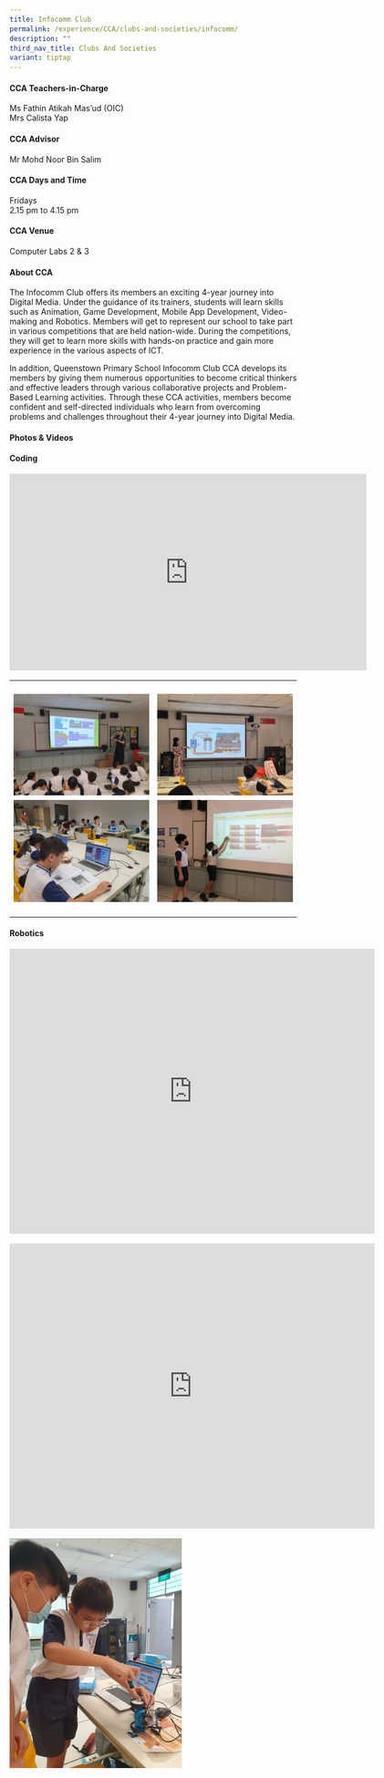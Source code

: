 ```yaml
---
title: Infocomm Club
permalink: /experience/CCA/clubs-and-societies/infocomm/
description: ""
third_nav_title: Clubs And Societies
variant: tiptap
---
```

<h4><strong>CCA Teachers-in-Charge</strong></h4>
<p>Ms Fathin Atikah Mas’ud (OIC)
<br>Mrs Calista Yap</p>
<h4><strong>CCA Advisor</strong></h4>
<p>Mr Mohd Noor Bin Salim</p>
<h4><strong>CCA Days and Time</strong></h4>
<p>Fridays
<br>2.15 pm to 4.15 pm</p>
<h4><strong>CCA Venue</strong></h4>
<p>Computer Labs 2 &amp; 3</p>
<h4><strong>About CCA</strong></h4>
<p>The Infocomm Club offers its members an exciting 4-year journey into Digital
Media. Under the guidance of its trainers, students will learn skills such
as Animation, Game Development, Mobile App Development, Video-making and
Robotics. Members will get to represent our school to take part in various
competitions that are held nation-wide. During the competitions, they will
get to learn more skills with hands-on practice and gain more experience
in the various aspects of ICT.</p>
<p>In addition, Queenstown Primary School Infocomm Club CCA develops its
members by giving them numerous opportunities to become critical thinkers
and effective leaders through various collaborative projects and Problem-Based
Learning activities. Through these CCA activities, members become confident
and self-directed individuals who learn from overcoming problems and challenges
throughout their 4-year journey into Digital Media.</p>
<h4><strong>Photos &amp; Videos</strong></h4>
<h4><strong>Coding</strong></h4>
<div class="iframe-wrapper">
<iframe height="345" width="626" allowfullscreen="true" frameborder="0" src="https://www.youtube.com/embed/ZYJXvOSYsFE"></iframe>
</div>
<table style="minWidth: 50px">
<colgroup>
<col>
<col>
</colgroup>
<tbody>
<tr>
<th rowspan="1" colspan="1">
<p></p>
</th>
<th rowspan="1" colspan="1">
<p></p>
</th>
</tr>
<tr>
<td rowspan="1" colspan="1">
<div class="isomer-image-wrapper">
<img style="width: 100%" height="auto" width="100%" alt="" src="/images/CCA Infocomm/2025_Coding_Image_1.jpg">
</div>
</td>
<td rowspan="1" colspan="1">
<div class="isomer-image-wrapper">
<img style="width: 100%" height="auto" width="100%" alt="" src="/images/CCA Infocomm/2025_Coding_Image_2.jpg">
</div>
</td>
</tr>
<tr>
<td rowspan="1" colspan="1">
<div class="isomer-image-wrapper">
<img style="width: 100%" height="auto" width="100%" alt="" src="/images/CCA Infocomm/2025_Coding_Image_3.jpg">
</div>
</td>
<td rowspan="1" colspan="1">
<div class="isomer-image-wrapper">
<img style="width: 100%" height="auto" width="100%" alt="" src="/images/CCA Infocomm/2025_Coding_Image_4.jpg">
</div>
</td>
</tr>
<tr>
<td rowspan="1" colspan="1">
<p></p>
</td>
<td rowspan="1" colspan="1">
<p></p>
</td>
</tr>
</tbody>
</table>
<h4><strong>Robotics</strong></h4>
<div class="iframe-wrapper">
<iframe height="500" width="640" allowfullscreen="true" frameborder="0" src="https://www.youtube.com/embed/DMPqIAv5HwM"></iframe>
</div>
<p></p>
<div class="iframe-wrapper">
<iframe height="500" width="640" allowfullscreen="true" frameborder="0" src="https://www.youtube.com/embed/OX9ySQjpln4"></iframe>
</div>
<p></p>
<div class="isomer-image-wrapper">
<img style="width: 60%;" height="auto" width="100%" alt="" src="/images/CCA Infocomm/2025_Robotics_Image_1.jpg">
</div>
<p></p>
<p></p>